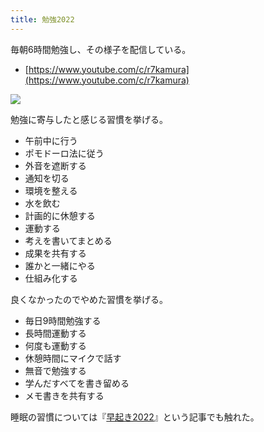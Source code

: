 ```yaml
---
title: 勉強2022
---
```

毎朝6時間勉強し、その様子を配信している。

*   [https://www.youtube.com/c/r7kamura](https://www.youtube.com/c/r7kamura)

![](https://lh3.googleusercontent.com/docs/AG8NV2YcjgeX8jKaBHJKQYH4Bs3W17q-A3InSDWxDY5qy2nBCK6R4AfmYdr-Ntn3Ne5-9SXTCNKsdTMOuog6J1dJRXSYffE95OIiWfsbLuWV1_fTO-JybfsCTcekfAHEcL14MuYNewzaGrDR6uRSepWEzKR4TaXc438X4MYV8sBidTqYyTiN9iUB8-LZBmyVq89iaSz9qALt3R_f8axPXekdpZD6ooLRT76avs864Y0rBP_wFao_SSzfp7n_CJHioK4hjtrik6J-OMkATdWXlzfdMqNkHFd2yZhiUiUnk1lynU_5zv40ApnlMx1pX8I4d3m0G6FSjm-n9VRit9QEOp_ndV5okSW9e72Asew1jLuKJv99NsKJ99fowqta14QpXCiA4Bq7SMloBdqyiWfw5zSzvdlWrpT2YN4-OEfzCdllLCUnu5PxPS3taWlAH_b2M0k8voQWzh7JSrvJlQtLQW-7X-5sX0omw788IL4Gyv9FaB4YaUDDb2XjAaHIr-Vh9_dYNNXPhSzT4qaw3P0GYxLV5dw54myldED4m2YUQZ9gI6oIByNxbWxEfJrW3D78pz8pkxfJPgO3csLZ3q1kS0LvDgPYH2yxqvnZpm7ASAQ-un9-KfzHmHW-jY5_Iev1D4cpkB2sszuM9I4mJHq_1KnLlxByOfxRmH7f6OJphslQEVrqIBM7iHvGYGKEHbxHQYLBuO72heVN9ur8h9AlLl-STT3oUVp_tDl30G_dRqoGlOpOIrYADHcK1LhjL_zCDyAnyDuFp890YyKXREQOFMduCPW2FWqZ6VRro6bMrd7bypJB7CZNywCC2coRBskNGtos1jFDpMByNfuMR05ikdjVgkGD3QEwj1hmEML6lbG99pUjlDjz5dc3IGvaw1Mg-KspMuJlCMLOz-j9xEJ8iBq1iDOU8SlAIew8FAB0i-giWxTbcTLMuWSRMNAi1tI3GVe3lNoUsQEtIqmkZqmyRE4gN3zYnVj0rl3QsWjlkFzw0hxF3J9pSa4pUSOS5D0FcugUfEcm3QElZoWQWqpkZPuJ34u58pZqMF3d6HXYvL7Kglj6CSa5phXCqThw2-NuybTSwe7Sq_kyzZm9eyT0fRVqY1iECS00855xtLtiCWbbhXCl5igFXOuiaRCswncFv4jhyOcKXucJe0vrxNXZRL625HSY6dCT5B7xCTtNC3ez9VoTX4MXhAGrLqCcalClqsQQSBa2fEVIF3YmxdqMaXmDQuUizk4-cUwXESoNDbMuJ0llFiMshg)

勉強に寄与したと感じる習慣を挙げる。

*   午前中に行う
*   ポモドーロ法に従う
*   外音を遮断する
*   通知を切る
*   環境を整える
*   水を飲む
*   計画的に休憩する
*   運動する
*   考えを書いてまとめる
*   成果を共有する
*   誰かと一緒にやる
*   仕組み化する

良くなかったのでやめた習慣を挙げる。

*   毎日9時間勉強する
*   長時間運動する
*   何度も運動する
*   休憩時間にマイクで話す
*   無音で勉強する
*   学んだすべてを書き留める
*   メモ書きを共有する

睡眠の習慣については『[早起き2022](https://r7kamura.com/articles/2022-06-21-good-morning-2022)』という記事でも触れた。
